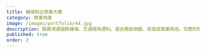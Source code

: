 ```yaml
---
title: 機場附近商業大樓
category: 商業地產
image: /images/portfolio/44.jpg
description: 緊鄰清邁國際機場，交通極為便利。適合開設旅館、民宿或商業用途。完整的商業配置，停車空間充足，是商業投資的絕佳選擇。
published: true
order: 2
---
```


